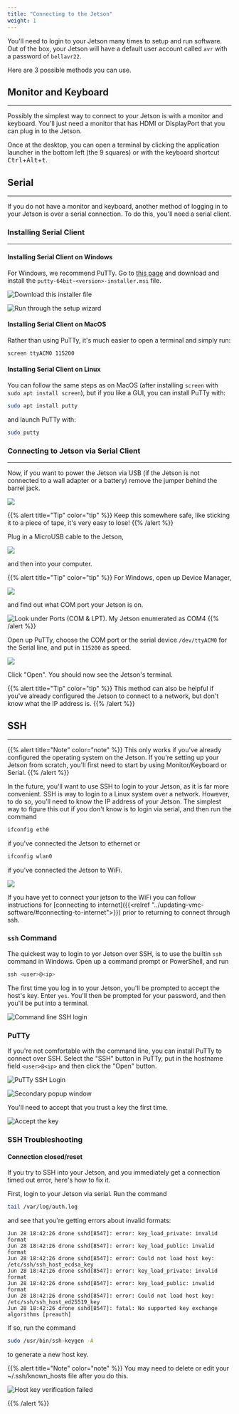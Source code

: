 ```yaml
---
title: "Connecting to the Jetson"
weight: 1
---
```


You'll need to login to your Jetson many times to setup and run software. Out of the
box, your Jetson will have a default user account called `avr` with a password of
`bellavr22`.

Here are 3 possible methods you can use.

## Monitor and Keyboard

---

Possibly the simplest way to connect to your Jetson is with a monitor and keyboard.
You'll just need a monitor that has HDMI or DisplayPort that you can plug in to the
Jetson.

Once at the desktop, you can open a terminal by clicking the application launcher in the
bottom left (the 9 squares) or with the keyboard shortcut
<kbd>Ctrl</kbd>+<kbd>Alt</kbd>+<kbd>t</kbd>.

## Serial

---

If you do not have a monitor and keyboard, another method of logging in to your Jetson
is over a serial connection. To do this, you'll need a serial client.

### Installing Serial Client

---

#### Installing Serial Client on Windows

For Windows, we recommend PuTTy. Go to
[this page](https://www.chiark.greenend.org.uk/~sgtatham/putty/latest.html) and download
and install the `putty-64bit-<version>-installer.msi` file.

![Download this installer file](2022-05-20-09-53-32.png)

![Run through the setup wizard](2022-05-20-09-54-21.png)

#### Installing Serial Client on MacOS

Rather than using PuTTy, it's much easier to open a terminal and simply run:

```bash
screen ttyACM0 115200
```

#### Installing Serial Client on Linux

You can follow the same steps as on MacOS (after installing `screen` with
`sudo apt install screen`), but if you like a GUI, you can install PuTTy with:

```bash
sudo apt install putty
```

and launch PuTTy with:

```bash
sudo putty
```

### Connecting to Jetson via Serial Client

---

Now, if you want to power the Jetson via USB (if the Jetson is not connected to a wall
adapter or a battery) remove the jumper behind the barrel jack.

![](image1.png)

{{% alert title="Tip" color="tip" %}} Keep this somewhere safe, like sticking it to a
piece of tape, it's very easy to lose! {{% /alert %}}

Plug in a MicroUSB cable to the Jetson,

![](image2.png)

and then into your computer.

{{% alert title="Tip" color="tip" %}} For Windows, open up Device Manager,

![](2022-06-15-19-42-25.png)

and find out what COM port your Jetson is on.

![Look under Ports (COM & LPT). My Jetson enumerated as COM4](comport.PNG)
{{% /alert %}}

Open up PuTTy, choose the COM port or the serial device `/dev/ttyACM0` for the Serial
line, and put in `115200` as speed.

![](putty_config.PNG)

Click "Open". You should now see the Jetson's terminal.

{{% alert title="Tip" color="tip" %}} This method can also be helpful if you've already
configured the Jetson to connect to a network, but don't know what the IP address is.
{{% /alert %}}

## SSH

---

{{% alert title="Note" color="note" %}} This only works if you've already configured the
operating system on the Jetson. If you're setting up your Jetson from scratch, you'll
first need to start by using Monitor/Keyboard or Serial. {{% /alert %}}

In the future, you'll want to use SSH to login to your Jetson, as it is far more
convenient. SSH is way to login to a Linux system over a network. However, to do so,
you'll need to know the IP address of your Jetson. The simplest way to figure this out
if you don't know is to login via serial, and then run the command

```bash
ifconfig eth0
```

if you've connected the Jetson to ethernet or

```bash
ifconfig wlan0
```

if you've connected the Jetson to WiFi.

![](ifconfig-wlan0.png)

If you have yet to connect your jetson to the WiFi you can follow instructions for
[connecting to
internet]({{<relref "../updating-vmc-software/#connecting-to-internet">}}) prior to
returning to connect through ssh.

### `ssh` Command

The quickest way to login to yor Jetson over SSH, is to use the builtin `ssh` command in
Windows. Open up a command prompt or PowerShell, and run

```powershell
ssh <user>@<ip>
```

The first time you log in to your Jetson, you'll be prompted to accept the host's key.
Enter `yes`. You'll then be prompted for your password, and then you'll be put into a
terminal.

![Command line SSH login](ssh-avr.png)

### PuTTy

If you're not comfortable with the command line, you can install PuTTy to connect over
SSH. Select the "SSH" button in PuTTy, put in the hostname field `<user>@<ip>` and then
click the "Open" button.

![PuTTy SSH Login](putty-ssh-avr.png)

![Secondary popup window](putty-ssh-success-avr.png)

You'll need to accept that you trust a key the first time.

![Accept the key](2022-06-15-19-54-20.png)

### SSH Troubleshooting

#### Connection closed/reset

If you try to SSH into your Jetson, and you immediately get a connection timed out
error, here's how to fix it.

First, login to your Jetson via serial. Run the command

```bash
tail /var/log/auth.log
```

and see that you're getting errors about invalid formats:

```text
Jun 28 18:42:26 drone sshd[8547]: error: key_load_private: invalid format
Jun 28 18:42:26 drone sshd[8547]: error: key_load_public: invalid format
Jun 28 18:42:26 drone sshd[8547]: error: Could not load host key: /etc/ssh/ssh_host_ecdsa_key
Jun 28 18:42:26 drone sshd[8547]: error: key_load_private: invalid format
Jun 28 18:42:26 drone sshd[8547]: error: key_load_public: invalid format
Jun 28 18:42:26 drone sshd[8547]: error: Could not load host key: /etc/ssh/ssh_host_ed25519_key
Jun 28 18:42:26 drone sshd[8547]: fatal: No supported key exchange algorithms [preauth]
```

If so, run the command

```bash
sudo /usr/bin/ssh-keygen -A
```

to generate a new host key.

{{% alert title="Note" color="note" %}} You may need to delete or edit your
~/.ssh/known_hosts file after you do this.

![Host key verification failed](2022-06-28-18-49-22.png)

{{% /alert %}}
